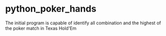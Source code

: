 # python_poker_hands
 The initial program is capable of identify all combination and the highest of the poker match in Texas Hold'Em
